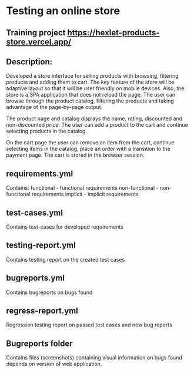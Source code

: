 
# Testing an online store
## Training project https://hexlet-products-store.vercel.app/

## Description:

Developed a store interface for selling products with browsing, filtering products and adding them to cart. The key feature of the store will be adaptive layout so that it will be user friendly on mobile devices. Also, the store is a SPA application that does not reload the page. The user can browse through the product catalog, filtering the products and taking advantage of the page-by-page output.

The product page and catalog displays the name, rating, discounted and non-discounted price. The user can add a product to the cart and continue selecting products in the catalog.

On the cart page the user can remove an item from the cart, continue selecting items in the catalog, place an order with a transition to the payment page. The cart is stored in the browser session.

## requirements.yml

Contains: functional - functional requirements non-functional - non-functional requirements implicit - implicit requirements.

## test-cases.yml

Contains test-cases for developed requirements

## testing-report.yml

Contains testing report on the created test cases

## bugreports.yml

Contains bugreports on bugs found

## regress-report.yml

Regression testing report on passed test cases and new bug reports

## Bugreports folder

Contains files (screenshots) containing visual information on bugs found depends on version of web application.
